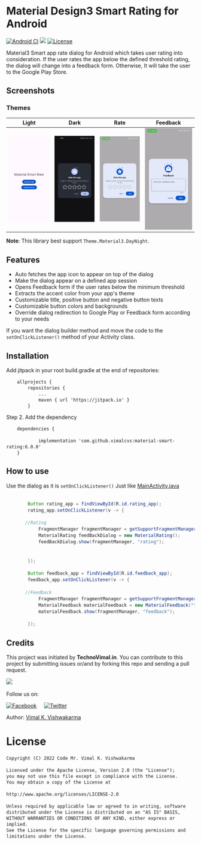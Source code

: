 # Material Design3 Smart Rating for Android
[![Android CI](https://github.com/prathameshmm02/ThemeEngine/actions/workflows/android.yml/badge.svg)](https://github.com/prathameshmm02/ThemeEngine/actions/workflows/android.yml)
[![](https://jitpack.io/v/vimalcvs/Material-Smart-Rating.svg)](https://jitpack.io/#vimalcvs/Material-Smart-Rating)
[![License](https://img.shields.io/badge/License-Apache_2.0-blue.svg)](https://opensource.org/licenses/Apache-2.0)

Material3 Smart app rate dialog for Android which takes user rating into consideration. If the user rates the app below the defined threshold rating, the dialog will change into a feedback form. Otherwise, It will take the user to the Google Play Store.

## Screenshots
### Themes 
| Light | Dark | Rate | Feedback |
|:---:|:---:|:---:|:---:|
| <img src="gif/light.gif" width="200"/> | <img src="gif/dark.gif" width="200"/> | <img src="gif/image1.jpg" width="200"/> | <img src="gif/image2.jpg" width="200"/> |

<b>Note</b>: This library best support ```Theme.Material3.DayNight```.

## Features
- Auto fetches the app icon to appear on top of the dialog
- Make the dialog appear on a defined app session
- Opens Feedback form if the user rates below the minimum threshold
- Extracts the accent color from your app's theme
- Customizable title, positive button and negative button texts
- Customizable button colors and backgrounds
- Override dialog redirection to Google Play or Feedback form according to your needs

If you want the dialog builder method and move the code to the `setOnClickListener()` method of your Activity class.
 
## Installation

Add jitpack in your root build.gradle at the end of repositories:
```
	allprojects {
		repositories {
			...
			maven { url 'https://jitpack.io' }
		}
```
Step 2. Add the dependency

```
	dependencies {
	
	        implementation 'com.github.vimalcvs:material-smart-rating:6.0.0'
	}
```

## How to use
Use the dialog as it is `setOnClickListener()` Just like <a href="https://github.com/vimalcvs/material-smart-rating/blob/master/app/src/main/java/com/vimalcvs/myapplication/MainActivity.java">MainActivity.java</a>
```java

        Button rating_app = findViewById(R.id.rating_app);
        rating_app.setOnClickListener(v -> {
	
	   //Rating
            FragmentManager fragmentManager = getSupportFragmentManager();
            MaterialRating feedBackDialog = new MaterialRating();
            feedBackDialog.show(fragmentManager, "rating");
	    
	    
        });
	
        Button feedback_app = findViewById(R.id.feedback_app);
        feedback_app.setOnClickListener(v -> {
	
	   //Feedback
            FragmentManager fragmentManager = getSupportFragmentManager();
            MaterialFeedback materialFeedback = new MaterialFeedback("technovimalin@gmail.com");
            materialFeedback.show(fragmentManager, "feedback");
	    
        });
```

## Credits

This project was initiated by **TechnoVimal.in**. You can contribute to this project by submitting issues or/and by forking this repo and sending a pull request.

![](https://mlsvormsouvm.i.optimole.com/DV0GLTY-FqZU1jKu/w:auto/h:auto/q:auto/https://www.technovimal.in/wp-content/uploads/2019/09/technovimal_moblie_logo_250x40-1.png)

Follow us on:

[![Facebook](http://codemybrainsout.com/files/img/fb.png)](https://www.facebook.com/vimalcvs)&nbsp;&nbsp;&nbsp;&nbsp;&nbsp;[![Twitter](http://codemybrainsout.com/files/img/tw.png)](https://twitter.com/vimalvishwakar6)

Author: [Vimal K. Vishwakarma](https://github.com/vimalcvs)

# License
```
Copyright (C) 2022 Code Mr. Vimal K. Vishwakarma

Licensed under the Apache License, Version 2.0 (the "License");
you may not use this file except in compliance with the License.
You may obtain a copy of the License at

http://www.apache.org/licenses/LICENSE-2.0

Unless required by applicable law or agreed to in writing, software
distributed under the License is distributed on an "AS IS" BASIS,
WITHOUT WARRANTIES OR CONDITIONS OF ANY KIND, either express or implied.
See the License for the specific language governing permissions and
limitations under the License.
```
